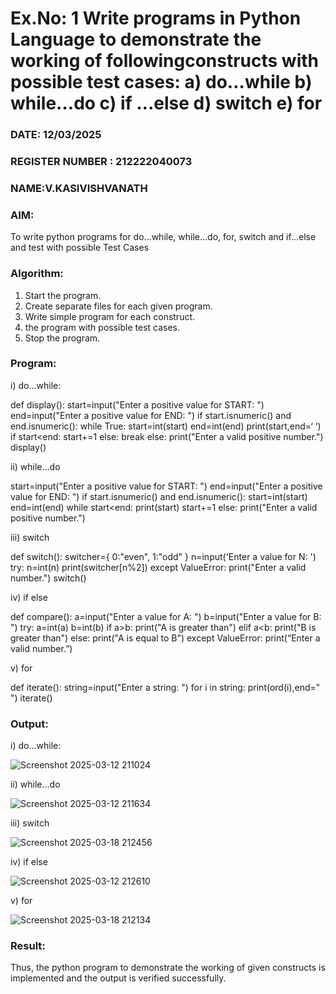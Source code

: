# Ex.No: 1 Write programs in Python Language to demonstrate the working of followingconstructs with possible test cases: a) do…while b) while…do c) if …else d) switch e) for 

### DATE:  12/03/2025
### REGISTER NUMBER : 212222040073
### NAME:V.KASIVISHVANATH

### AIM:  
To write python programs for do…while, while…do, for, switch and if…else and test with possible Test Cases 

### Algorithm:
1. Start the program.
2. Create separate files for each given program.
3. Write simple program for each construct.
4.  the program with possible test cases.
5. Stop the program.
### Program:

i) do…while:

def display():
     start=input("Enter a positive value for START: ")
      end=input("Enter a positive value for END: ")
      if start.isnumeric() and end.isnumeric():
        while True:
            start=int(start)
            end=int(end)
            print(start,end=‘ ‘)
            if start<end:
                start+=1
            else:
                break
      else:
        print("Enter a valid positive number.") 
  display()


ii) while…do

start=input("Enter a positive value for START: ") 
end=input("Enter a positive value for END: ")
if start.isnumeric() and end.isnumeric():
     start=int(start)
     end=int(end)
     while start<end:
          print(start)
          start+=1
else:
   print("Enter a valid positive number.")


iii) switch

def switch():
    switcher={
 0:"even",
  1:"odd"
}
n=input('Enter a value for N: ') try:
  n=int(n)
  print(switcher[n%2])
except ValueError:
   print("Enter a valid number.")
switch()


iv) if else

def compare():
  a=input("Enter a value for A: ")
  b=input("Enter a value for B: ")
  try:
     a=int(a)
     b=int(b)
     if a>b:
        print("A is greater than")
     elif a<b:
        print("B is greater than")
     else:
        print("A is equal to B")
  except ValueError:
        print(“Enter a valid number.”)


v) for

def iterate():
  string=input("Enter a string: ")
  for i in string:
    print(ord(i),end=" ")
iterate() 



### Output:


i) do…while:

![Screenshot 2025-03-12 211024](https://github.com/user-attachments/assets/3d21cd39-5b61-4858-8328-f0c864f7f818)

ii) while…do

![Screenshot 2025-03-12 211634](https://github.com/user-attachments/assets/a1976d00-7bb5-4737-88e9-7659414bb92d)

iii) switch

![Screenshot 2025-03-18 212456](https://github.com/user-attachments/assets/97246320-8b18-40f8-ba9f-a167599b9cce)


iv) if else

![Screenshot 2025-03-12 212610](https://github.com/user-attachments/assets/bfd1c065-6642-42bc-b3ba-c8e1c5b0e515)

v) for

![Screenshot 2025-03-18 212134](https://github.com/user-attachments/assets/e0ab43ff-0ba9-4238-8128-605fbe15cc2f)



### Result:
Thus, the python program to demonstrate the working of given constructs is implemented and the output is verified successfully.

